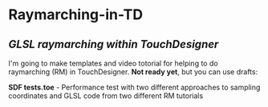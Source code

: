 # Raymarching-in-TD

*GLSL raymarching within TouchDesigner*
------

I'm going to make templates and video totorial for helping to do raymarching (RM) in TouchDesigner.
**Not ready yet**, but you can use drafts:

**SDF tests.toe** - Performance test with two different approaches to sampling coordinates and GLSL code from two different RM tutorials
